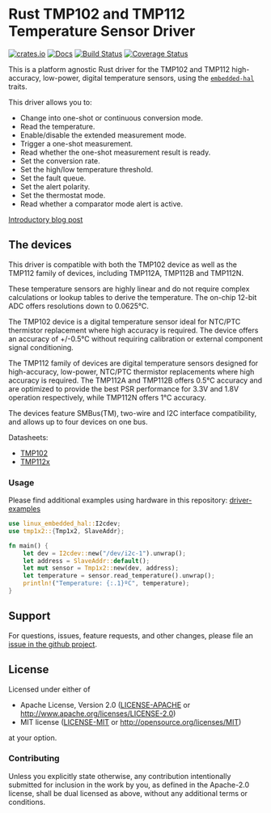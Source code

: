 # Rust TMP102 and TMP112 Temperature Sensor Driver

[![crates.io](https://img.shields.io/crates/v/tmp1x2.svg)](https://crates.io/crates/tmp1x2)
[![Docs](https://docs.rs/tmp1x2/badge.svg)](https://docs.rs/tmp1x2)
[![Build Status](https://github.com/eldruin/tmp1x2-rs/workflows/Build/badge.svg)](https://github.com/eldruin/tmp1x2-rs/actions?query=workflow%3ABuild)
[![Coverage Status](https://coveralls.io/repos/github/eldruin/tmp1x2-rs/badge.svg?branch=master)](https://coveralls.io/github/eldruin/tmp1x2-rs?branch=master)

This is a platform agnostic Rust driver for the TMP102 and TMP112
high-accuracy, low-power, digital temperature sensors, using the
[`embedded-hal`] traits.

This driver allows you to:
- Change into one-shot or continuous conversion mode.
- Read the temperature.
- Enable/disable the extended measurement mode.
- Trigger a one-shot measurement.
- Read whether the one-shot measurement result is ready.
- Set the conversion rate.
- Set the high/low temperature threshold.
- Set the fault queue.
- Set the alert polarity.
- Set the thermostat mode.
- Read whether a comparator mode alert is active.

[Introductory blog post](https://blog.eldruin.com/tmp1x2-temperature-sensor-driver-in-rust/)

## The devices

This driver is compatible with both the TMP102 device as well as the TMP112
family of devices, including TMP112A, TMP112B and TMP112N.

These temperature sensors are highly linear and do not require complex
calculations or lookup tables to derive the temperature. The on-chip
12-bit ADC offers resolutions down to 0.0625°C.

The TMP102 device is a digital temperature sensor ideal for NTC/PTC
thermistor replacement where high accuracy is required. The device offers an
accuracy of +/-0.5°C without requiring calibration or external component
signal conditioning.

The TMP112 family of devices are digital temperature sensors designed for
high-accuracy, low-power, NTC/PTC thermistor replacements where high accuracy
is required. The TMP112A and TMP112B offers 0.5°C accuracy and are optimized
to provide the best PSR performance for 3.3V and 1.8V operation respectively,
while TMP112N offers 1°C accuracy.

The devices feature SMBus(TM), two-wire and I2C interface compatibility,
and allows up to four devices on one bus.

Datasheets:
- [TMP102](http://www.ti.com/lit/ds/symlink/tmp102.pdf)
- [TMP112x](http://www.ti.com/lit/ds/symlink/tmp112.pdf)

### Usage

Please find additional examples using hardware in this repository: [driver-examples]

```rust
use linux_embedded_hal::I2cdev;
use tmp1x2::{Tmp1x2, SlaveAddr};

fn main() {
    let dev = I2cdev::new("/dev/i2c-1").unwrap();
    let address = SlaveAddr::default();
    let mut sensor = Tmp1x2::new(dev, address);
    let temperature = sensor.read_temperature().unwrap();
    println!("Temperature: {:.1}ºC", temperature);
}
```

## Support

For questions, issues, feature requests, and other changes, please file an
[issue in the github project](https://github.com/eldruin/tmp1x2-rs/issues).

## License

Licensed under either of

 * Apache License, Version 2.0 ([LICENSE-APACHE](LICENSE-APACHE) or
   http://www.apache.org/licenses/LICENSE-2.0)
 * MIT license ([LICENSE-MIT](LICENSE-MIT) or
   http://opensource.org/licenses/MIT)
   
at your option.

### Contributing

Unless you explicitly state otherwise, any contribution intentionally submitted
for inclusion in the work by you, as defined in the Apache-2.0 license, shall
be dual licensed as above, without any additional terms or conditions.

[driver-examples]: https://github.com/eldruin/driver-examples
[`embedded-hal`]: https://github.com/rust-embedded/embedded-hal
